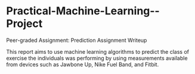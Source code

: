 # Practical-Machine-Learning--Project
Peer-graded Assignment: Prediction Assignment Writeup


This report aims to use machine learning algorithms to predict the class of exercise the individuals was performing by using measurements available from devices such as Jawbone Up, Nike Fuel Band, and Fitbit.
